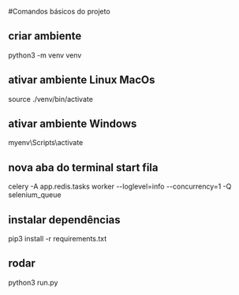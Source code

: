 #Comandos básicos do projeto

## criar ambiente
python3 -m venv venv

## ativar ambiente Linux MacOs
source ./venv/bin/activate

## ativar ambiente Windows
myenv\Scripts\activate

## nova aba do terminal start fila
celery -A app.redis.tasks worker --loglevel=info --concurrency=1 -Q selenium_queue

## instalar dependências
pip3 install -r requirements.txt 

## rodar
python3 run.py 
